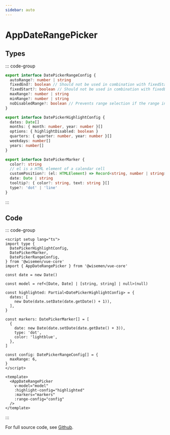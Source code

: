 ```yaml
---
sidebar: auto
---
```



# AppDateRangePicker

<!-- @include: ./app-date-range-picker-meta.md -->

## Types
::: code-group
```ts [DatePickerRangeConfig]
export interface DatePickerRangeConfig {
  autoRange?: number | string
  fixedEnd?: boolean // Should not be used in combination with fixedStart
  fixedStart?: boolean // Should not be used in combination with fixedEnd
  maxRange?: number | string
  minRange?: number | string
  noDisabledRange?: boolean // Prevents range selection if the range includes disabled dates
}
```
```ts [DatePickerHighlightConfig]
export interface DatePickerHighlightConfig {
  dates: Date[]
  months: { month: number, year: number }[]
  options: { highlightDisabled: boolean }
  quarters: { quarter: number, year: number }[]
  weekdays: number[]
  years: number[]
}
```
```ts [DatePickerMarker]
export interface DatePickerMarker {
  color?: string
  // el is a HTML element of a calendar cell
  customPosition?: (el: HTMLElement) => Record<string, number | string>
  date: Date | string
  tooltip?: { color?: string, text: string }[]
  type?: 'dot' | 'line'
}
```
:::


## Code

::: code-group
```vue [Usage]
<script setup lang="ts">
import type {
  DatePickerHighlightConfig,
  DatePickerMarker,
  DatePickerRangeConfig,
} from '@wisemen/vue-core'
import { AppDateRangePicker } from '@wisemen/vue-core'

const date = new Date()

const model = ref<[Date, Date] | [string, string] | null>(null)

const highlighted: Partial<DatePickerHighlightConfig> = {
  dates: [
    new Date(date.setDate(date.getDate() + 1)),
  ],
}

const markers: DatePickerMarker[] = [
  {
    date: new Date(date.setDate(date.getDate() + 3)),
    type: 'dot',
    color: 'lightblue',
  },
]

const config: DatePickerRangeConfig[] = {
  maxRange: 6,
}
</script>
  
<template>
  <AppDateRangePicker
    v-model="model"
    :highlight-config="highlighted"
    :markers="markers"
    :range-config="config"
  />
</template>
```
:::

For full source code, see [Github](https://github.com/wisemen-digital/vue-core/blob/main/packages/components/src/components/date=range/AppDateRangePicker.vue).
